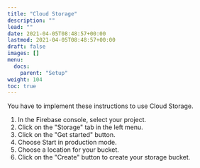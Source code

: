 ```yaml
---
title: "Cloud Storage"
description: ""
lead: ""
date: 2021-04-05T08:48:57+00:00
lastmod: 2021-04-05T08:48:57+00:00
draft: false
images: []
menu:
  docs:
    parent: "Setup"
weight: 104
toc: true
---
```


You have to implement these instructions to use Cloud Storage.

1. In the Firebase console, select your project.
2. Click on the "Storage" tab in the left menu.
3. Click on the "Get started" button.
4. Choose Start in production mode.
5. Choose a location for your bucket.
6. Click on the "Create" button to create your storage bucket.

